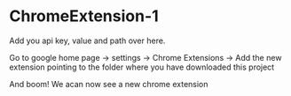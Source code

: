 # ChromeExtension-1

Add you api key, value and path over here.


Go to google home page -> settings -> Chrome Extensions -> Add the new extension pointing to the folder where you have downloaded this project

And boom! We acan now see a new chrome extension
